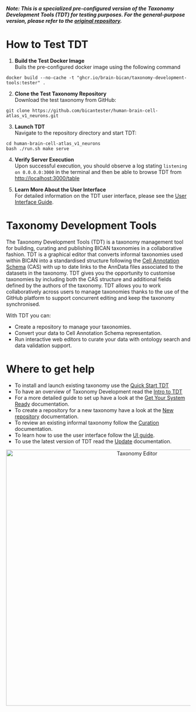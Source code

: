***Note:  This is a specialized pre-configured version of the Taxonomy Development Tools (TDT) for testing purposes. For the general-purpose version, please refer to the [original repository](https://github.com/brain-bican/taxonomy-development-tools).***

# How to Test TDT

1. **Build the Test Docker Image**    
Buils the pre-configured docker image using the following command
```
docker build --no-cache -t "ghcr.io/brain-bican/taxonomy-development-tools:tester" .
```

2. **Clone the Test Taxonomy Repository**   
Download the test taxonomy from GitHub:
```
git clone https://github.com/bicantester/human-brain-cell-atlas_v1_neurons.git
```

3. **Launch TDT**  
Navigate to the repository directory and start TDT:
```
cd human-brain-cell-atlas_v1_neurons
bash ./run.sh make serve
```

4. **Verify Server Execution**   
Upon successful execution, you should observe a log stating `listening on 0.0.0.0:3000` in the terminal and then be able to browse TDT from [http://localhost:3000/table](http://localhost:3000/table)

5. **Learn More About the User Interface**   
For detailed information on the TDT user interface, please see the [User Interface Guide](https://brain-bican.github.io/taxonomy-development-tools/UserInterface/).


# Taxonomy Development Tools

The Taxonomy Development Tools (TDT) is a taxonomy management tool for building, curating and publishing BICAN taxonomies in a collaborative fashion. 
TDT is a graphical editor that converts informal taxonomies used within BICAN into a standardised structure following the [Cell Annotation Schema](https://github.com/cellannotation/cell-annotation-schema) (CAS) with up to date links to the AnnData files associated to the datasets in the taxonomy. TDT gives you the opportunity to customise taxonomies by including both the CAS structure and additional fields defined by the authors of the taxonomy. TDT allows you to work collaboratively  across users to manage taxonomies thanks to the use of the GitHub platform to support concurrent editing and keep the taxonomy synchronised. 

With TDT you can:

- Create a repository to manage your taxonomies.
- Convert your data to Cell Annotation Schema representation.
- Run interactive web editors to curate your data with ontology search and data validation support.

# Where to get help

- To install and launch existing taxonomy use the [Quick Start TDT](https://brain-bican.github.io/taxonomy-development-tools/QuickStart/) 
- To have an overview of Taxonomy Development read the [Intro to TDT](https://brain-bican.github.io/taxonomy-development-tools/Intro_to_TDT/)
- For a more detailed guide to set up have a look at the [Get Your System Ready](https://brain-bican.github.io/taxonomy-development-tools/Build/) documentation.
- To create a repository for a new taxonomy have a look at the [New repository](https://brain-bican.github.io/taxonomy-development-tools/NewRepo/) documentation.
- To review an existing informal taxonomy follow the [Curation](https://brain-bican.github.io/taxonomy-development-tools/Curation/) documentation.
- To learn how to use the user interface follow the [UI guide](https://brain-bican.github.io/taxonomy-development-tools/UserInterface/).
- To use the latest version of TDT read the [Update](https://brain-bican.github.io/taxonomy-development-tools/Update/) documentation. 

<p align="center">
    <img src="https://raw.githubusercontent.com/brain-bican/taxonomy-development-tools/main/docs/images/screenshots/table_AITT.png" alt="Taxonomy Editor" width="700"/>
</p>
